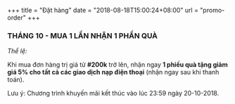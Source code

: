 +++
title = "Đặt hàng"
date = "2018-08-18T15:00:24+08:00"
url = "promo-order"
+++

### THÁNG 10 - MUA 1 LẦN NHẬN 1 PHẦN QUÀ

_Thể lệ:_

Khi mua đơn hàng trị giá từ **#200k** trở lên, nhận ngay **1 phiếu quà tặng giảm giá 5% cho tất cả các giao dịch nạp điện thoại** (nhận ngay sau khi thanh toán).

Lưu ý: Chương trình khuyến mãi kết thúc vào lúc 23:59 ngày 20-10-2018.

<!-- {{< img src="/img/20-10.png" title="MỪNG NGÀY PHỤ NỮ VIỆT NAM" >}} -->
